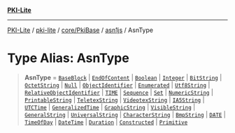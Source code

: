 [**PKI-Lite**](../../../../../../README.md)

---

[PKI-Lite](../../../../../../README.md) / [pki-lite](../../../../../README.md) / [core/PkiBase](../../../README.md) / [asn1js](../README.md) / AsnType

# Type Alias: AsnType

> **AsnType** = [`BaseBlock`](../classes/BaseBlock.md) \| [`EndOfContent`](../classes/EndOfContent.md) \| [`Boolean`](../classes/Boolean.md) \| [`Integer`](../classes/Integer.md) \| [`BitString`](../classes/BitString.md) \| [`OctetString`](../classes/OctetString.md) \| [`Null`](../classes/Null.md) \| [`ObjectIdentifier`](../classes/ObjectIdentifier.md) \| [`Enumerated`](../classes/Enumerated.md) \| [`Utf8String`](../classes/Utf8String.md) \| [`RelativeObjectIdentifier`](../classes/RelativeObjectIdentifier.md) \| [`TIME`](../classes/TIME.md) \| [`Sequence`](../classes/Sequence.md) \| [`Set`](../classes/Set.md) \| [`NumericString`](../classes/NumericString.md) \| [`PrintableString`](../classes/PrintableString.md) \| [`TeletexString`](../classes/TeletexString.md) \| [`VideotexString`](../classes/VideotexString.md) \| [`IA5String`](../classes/IA5String.md) \| [`UTCTime`](../classes/UTCTime.md) \| [`GeneralizedTime`](../classes/GeneralizedTime.md) \| [`GraphicString`](../classes/GraphicString.md) \| [`VisibleString`](../classes/VisibleString.md) \| [`GeneralString`](../classes/GeneralString.md) \| [`UniversalString`](../classes/UniversalString.md) \| [`CharacterString`](../classes/CharacterString.md) \| [`BmpString`](../classes/BmpString.md) \| [`DATE`](../classes/DATE.md) \| [`TimeOfDay`](../classes/TimeOfDay.md) \| [`DateTime`](../classes/DateTime.md) \| [`Duration`](../classes/Duration.md) \| [`Constructed`](../classes/Constructed.md) \| [`Primitive`](../classes/Primitive.md)
